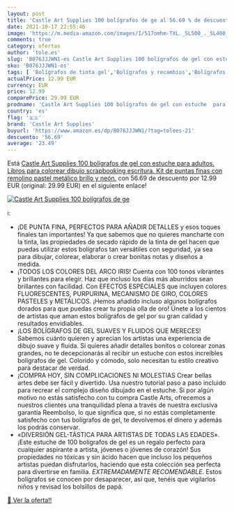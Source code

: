 ```yaml
---
layout: post
title: 'Castle Art Supplies 100 bolígrafos de ge al 56.69 % de descuento'
date: 2021-10-17 22:55:46
image: 'https://m.media-amazon.com/images/I/517omhm-TXL._SL500_._SL400_.jpg'
comments: true
category: ofertas
author: 'tole.es'
slug: 'B076JJJWN1-es Castle Art Supplies 100 bolígrafos de gel con estuche para...'
sku: 'B076JJJWN1-es'
tags: [ 'Bolígrafos de tinta gel','Bolígrafos y recambios','Bolígrafos, lápices y útiles de escritura','Oficina y papelería','bolígrafos','castle art supplies','colorear', ]
actualPrice: 12.99 EUR
currency: EUR
price: 12.99
comparePrice: 29.99 EUR
prodname: 'Castle Art Supplies 100 bolígrafos de gel con estuche  para adultos. Libros para colorear  dibujo  scrapbooking  escritura. Kit de puntas finas con remolino  pastel  metálico  brillo y neón.'
country: 'es'
flag: '🇪🇸'
brand: 'Castle Art Supplies'
buyurl: 'https://www.amazon.es/dp/B076JJJWN1/?tag=tolees-21'
descuento: '56.69'
average: '23.49'
---
```


Está [Castle Art Supplies 100 bolígrafos de gel con estuche  para adultos. Libros para colorear  dibujo  scrapbooking  escritura. Kit de puntas finas con remolino  pastel  metálico  brillo y neón.](https://www.amazon.es/dp/B076JJJWN1/?tag=tolees-21) con 56.69 de descuento por 12.99 EUR (original: 29.99 EUR) en el siguiente enlace!

[![Castle Art Supplies 100 bolígrafos de ge](https://m.media-amazon.com/images/I/517omhm-TXL._SL500_._SL400_.jpg)](https://www.amazon.es/dp/B076JJJWN1/?tag=tolees-21)

ℹ️:

- ¡DE PUNTA FINA, PERFECTOS PARA AÑADIR DETALLES y esos toques finales tan importantes! Ya que sabemos que no quieres mancharte con la tinta, las propiedades de secado rápido de la tinta de gel hacen que puedas utilizar estos bolígrafos tan versátiles con seguridad, ya sea para dibujar, colorear, elaborar o crear bonitas notas y diseños a medida.
- ¡TODOS LOS COLORES DEL ARCO IRIS! Cuenta con 100 tonos vibrantes y brillantes para elegir. Haz que incluso los días más aburridos sean brillantes con facilidad. Con EFECTOS ESPECIALES que incluyen colores FLUORESCENTES, PURPURINA, MECANISMO DE GIRO, COLORES PASTELES y METÁLICOS. ¡Hemos añadido incluso algunos bolígrafos dorados para que puedas crear tu propia olla de oro! Únete a los cientos de artistas que aman estos bolígrafos de gel por su gran calidad y resultados envidiables.
- ¡LOS BOLÍGRAFOS DE GEL SUAVES Y FLUIDOS QUE MERECES! Sabemos cuánto quieren y aprecian los artistas una experiencia de dibujo suave y fluida. Si quieres añadir detalles bonitos o colorear zonas grandes, no te decepcionarás al recibir un estuche con estos increíbles bolígrafos de gel. Colorido y cómodo, solo necesitan tu estilo creativo para destacar de verdad.
- ¡COMPRA HOY, SIN COMPLICACIONES NI MOLESTIAS Crear bellas artes debe ser fácil y divertido. Usa nuestro tutorial paso a paso incluido para recrear el complejo diseño dibujado en el estuche. Si por algún motivo no estás satisfecho con tu compra Castle Arts, ofrecemos a nuestros clientes una tranquilidad plena a través de nuestra exclusiva garantía Reembolso, lo que significa que, si no estás completamente satisfecho con tus bolígrafos de gel, te devolvemos el dinero y además los podrás conservar.
- «DIVERSIÓN GEL-TÁSTICA PARA ARTISTAS DE TODAS LAS EDADES». ¡Este estuche de 100 bolígrafos de gel es un regalo perfecto para cualquier aspirante a artista, jóvenes o jóvenes de corazón! Sus propiedades no tóxicas y sin ácido hacen que incluso los pequeños artistas puedan disfrutarlos, haciendo que esta colección sea perfecta para divertirse en familia. *EXTREMADAMENTE RECOMENDABLE*. Estos bolígrafos se conocen por desaparecer, así que, tenéis que vigilarlos niños y revisad los bolsillos de papá.

[🛒 Ver la oferta!!](https://www.amazon.es/dp/B076JJJWN1/?tag=tolees-21)
